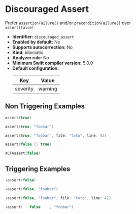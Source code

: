 # Discouraged Assert

Prefer `assertionFailure()` and/or `preconditionFailure()` over `assert(false)`

* **Identifier:** `discouraged_assert`
* **Enabled by default:** No
* **Supports autocorrection:** No
* **Kind:** idiomatic
* **Analyzer rule:** No
* **Minimum Swift compiler version:** 5.0.0
* **Default configuration:**
  <table>
  <thead>
  <tr><th>Key</th><th>Value</th></tr>
  </thead>
  <tbody>
  <tr>
  <td>
  severity
  </td>
  <td>
  warning
  </td>
  </tr>
  </tbody>
  </table>

## Non Triggering Examples

```swift
assert(true)
```

```swift
assert(true, "foobar")
```

```swift
assert(true, "foobar", file: "toto", line: 42)
```

```swift
assert(false || true)
```

```swift
XCTAssert(false)
```

## Triggering Examples

```swift
↓assert(false)
```

```swift
↓assert(false, "foobar")
```

```swift
↓assert(false, "foobar", file: "toto", line: 42)
```

```swift
↓assert(   false    , "foobar")
```
